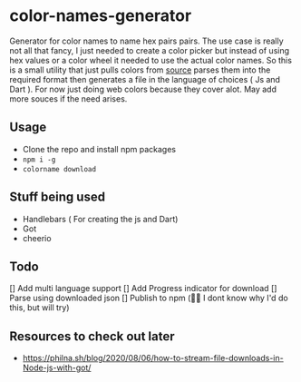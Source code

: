 # color-names-generator
Generator for color names to name hex pairs pairs.
The use case is really not all that fancy, I just needed to create a color picker but instead of using hex values or a color wheel it needed to use the actual color names. So this is a small utility that just pulls colors from [source](https://www.w3schools.com/colors/colors_names.asp) parses them into the required format then generates a file in the language of choices ( Js and Dart ).
For now just doing web colors because they cover alot. May add more souces if the need arises.
## Usage
- Clone the repo and install npm packages
- ``npm i -g``
- `` colorname download ``
## Stuff being used
- Handlebars ( For creating the js and Dart)
- Got
- cheerio
## Todo
[] Add multi language support
[] Add Progress indicator for download
[] Parse using downloaded json
[] Publish to npm (🙂🙂 I dont know why I'd do this, but will try)
## Resources to check out later
- https://philna.sh/blog/2020/08/06/how-to-stream-file-downloads-in-Node-js-with-got/
